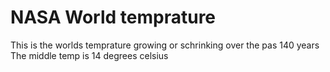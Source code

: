 #   NASA World temprature 
This is the worlds temprature growing or schrinking over the pas 140 years
The middle temp is 14 degrees celsius